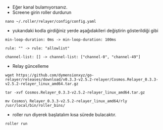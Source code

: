 - Eğer kanal bulamıyorsanız.
- Screene girin roller durdurun
```
nano ~/.roller/relayer/config/config.yaml
```
- yukarıdaki kodla girdiğiniz yerde aşağıdakileri değiştirin gösterildiği gibi
```
min-loop-duration: 0ms -> min-loop-duration: 100ms

rule: "" -> rule: "allowlist"

channel-list: [] -> channel-list: ["channel-0", "channel-49"]
```
- Relay güncelleme
```
wget https://github.com/dymensionxyz/go-relayer/releases/download/v0.3.3-v2.5.2-relayer/Cosmos.Relayer_0.3.3-v2.5.2-relayer_linux_amd64.tar.gz

tar -xvf Cosmos.Relayer_0.3.3-v2.5.2-relayer_linux_amd64.tar.gz

mv Cosmos\ Relayer_0.3.3-v2.5.2-relayer_linux_amd64/rly /usr/local/bin/roller_bins/
```
- roller run diyerek başlatalım kısa sürede bulacaktır.
```
roller run
```
